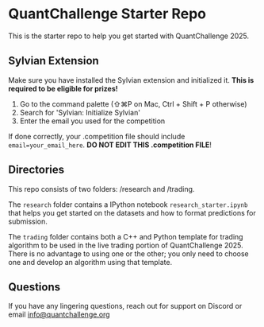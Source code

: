 # QuantChallenge Starter Repo

This is the starter repo to help you get started with QuantChallenge 2025.

## Sylvian Extension

Make sure you have installed the Sylvian extension and initialized it. **This is required to be eligible for prizes!**
1. Go to the command palette (⇧⌘P on Mac, Ctrl + Shift + P otherwise)
2. Search for 'Sylvian: Initialize Sylvian'
3. Enter the email you used for the competition

If done correctly, your .competition file should include `email=your_email_here`. **DO NOT EDIT THIS .competition FILE**!

## Directories

This repo consists of two folders: /research and /trading.

The `research` folder contains a IPython notebook `research_starter.ipynb` that helps you get started on the datasets and how to format predictions for submission.

The `trading` folder contains both a C++ and Python template for trading algorithm to be used in the live trading portion of QuantChallenge 2025. There is no advantage to using one or the other; you only need to choose one and develop an algorithm using that template.

## Questions
If you have any lingering questions, reach out for support on Discord or email info@quantchallenge.org